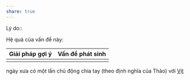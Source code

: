 ```yaml
---
share: true
---
```

Lý do:: 

Hệ quả của vấn đề này:


| Giải pháp gợi ý | Vấn đề phát sinh |
| --------------- | ---------------- |
|                 |                  |
 ngày xưa có một lần chủ động chia tay (theo định nghĩa của Thảo) với [Vịt](../../2%20M%E1%BB%91i%20quan%20h%E1%BB%87/B%E1%BA%A1n%20b%C3%A8/V%E1%BB%8Bt.md)
